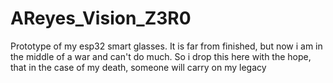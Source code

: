 # AReyes_Vision_Z3R0
Prototype of my esp32 smart glasses. It is far from finished, but now i am in the middle of a war and can't do much. So i drop this here with the hope, that in the case of my death, someone will carry on my legacy
